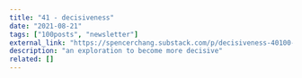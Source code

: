 ```yaml
---
title: "41 - decisiveness"
date: "2021-08-21"
tags: ["100posts", "newsletter"]
external_link: "https://spencerchang.substack.com/p/decisiveness-40100-mini-"
description: "an exploration to become more decisive"
related: []
---
```

